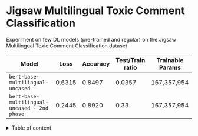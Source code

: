 # Jigsaw Multilingual Toxic Comment Classification

Experiment on few DL models (pre-trained and regular) on the Jigsaw Multilingual Toxic Comment Classification dataset

| Model | Loss | Accuracy | Test/Train ratio | Trainable Params |
| --- | --- | --- | --- | --- |
| `bert-base-multilingual-uncased` | 0.6315 | 0.8497 | 0.0357 | 167,357,954 |
| `bert-base-multilingual-uncased - 2nd phase` | 0.2445 | 0.8920 | 0.33 | 167,357,954 |


<details>
<summary>Table of content</summary>

+ Imports and TPU setting
+ Load the data
+ Preprocess
+ Modelling
    + Build model inputs
    + Build model
    + Training
    + Load model
    + 2nd phase training
</details>